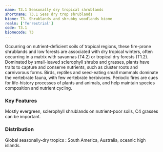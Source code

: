 ```yaml
---
name: T3.1 Seasonally dry tropical shrublands
shortname: T3.1 Seas dry trop shrublands
biome: T3. Shrublands and shrubby woodlands biome
realm: ['Terrestrial']
code: T3.1
biomecode: T3
---
```


Occurring on nutrient-deficient soils of tropical regions, these fire-prone shrublands and low forests are associated with dry tropical winters, often occurring in a matrix with savannas (T4.2) or tropical dry forests (T1.2). Dominated by small-leaved sclerophyll shrubs and grasses, plants have traits to capture and conserve nutrients, such as cluster roots and carnivorous forms. Birds, reptiles and seed-eating small mammals dominate the vertebrate fauna, with few vertebrate herbivores. Periodic fires are cues for life-history processes of plants and animals, and help maintain species composition and nutrient cycling.

### Key Features

Mostly evergreen, sclerophyll shrublands on nutrient-poor soils, C4 grasses can be important.

### Distribution

Global seasonally-dry tropics : South America, Australia, oceanic high islands.
